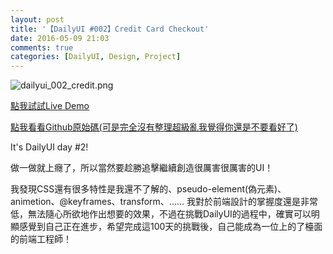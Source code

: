 ```yaml
---
layout: post
title: '【DailyUI #002】Credit Card Checkout'
date: 2016-05-09 21:03
comments: true
categories: [DailyUI, Design, Project]
---
```

![dailyui_002_credit.png](https://i.imgur.com/hEbjURo.jpg)

[點我試試Live Demo](http://kamigami55.github.io/DailyUI/002_creditCardCheckout/)

[點我看看Github原始碼(可是完全沒有整理超級亂我覺得你還是不要看好了)](https://github.com/Kamigami55/DailyUI/tree/master/002_creditCardCheckout)

It's DailyUI day #2!

做一做就上癮了，所以當然要趁勝追擊繼續創造很厲害很厲害的UI！

<!-- more -->

我發現CSS還有很多特性是我還不了解的、pseudo-element(偽元素)、animetion、@keyframes、transform、......
我對於前端設計的掌握度還是非常低，無法隨心所欲地作出想要的效果，不過在挑戰DailyUI的過程中，確實可以明顯感覺到自己正在進步，希望完成這100天的挑戰後，自己能成為一位上的了檯面的前端工程師！